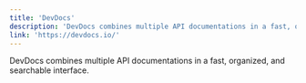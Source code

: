 ```yaml
---
title: 'DevDocs'
description: 'DevDocs combines multiple API documentations in a fast, organized, and searchable interface.'
link: 'https://devdocs.io/'
---
```

DevDocs combines multiple API documentations in a fast, organized, and searchable interface.
